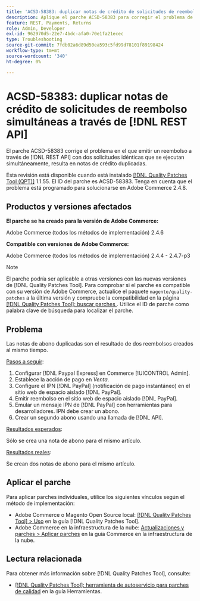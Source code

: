 ```yaml
---
title: 'ACSD-58383: duplicar notas de crédito de solicitudes de reembolso simultáneas a través de  [!DNL REST API]'
description: Aplique el parche ACSD-58383 para corregir el problema de Adobe Commerce donde al emitir un reembolso a través de  [!DNL REST API]  con dos solicitudes idénticas que se ejecutan simultáneamente, se crean notas de crédito duplicadas.
feature: REST, Payments, Returns
role: Admin, Developer
exl-id: 962970d5-22e7-4bdc-afa0-70e1fa21ecec
type: Troubleshooting
source-git-commit: 7fdb02a6d89d50ea593c5fd99d78101f89198424
workflow-type: tm+mt
source-wordcount: '340'
ht-degree: 0%

---
```


# ACSD-58383: duplicar notas de crédito de solicitudes de reembolso simultáneas a través de [!DNL REST API]

El parche ACSD-58383 corrige el problema en el que emitir un reembolso a través de [!DNL REST API] con dos solicitudes idénticas que se ejecutan simultáneamente, resulta en notas de crédito duplicadas.

Esta revisión está disponible cuando está instalado [[!DNL Quality Patches Tool (QPT)]](/help/tools/quality-patches-tool/quality-patches-tool-to-self-serve-quality-patches.md) 1.1.55. El ID del parche es ACSD-58383. Tenga en cuenta que el problema está programado para solucionarse en Adobe Commerce 2.4.8.

## Productos y versiones afectados

**El parche se ha creado para la versión de Adobe Commerce:**

Adobe Commerce (todos los métodos de implementación) 2.4.6

**Compatible con versiones de Adobe Commerce:**

Adobe Commerce (todos los métodos de implementación) 2.4.4 - 2.4.7-p3


>[!NOTE]
>
>El parche podría ser aplicable a otras versiones con las nuevas versiones de [!DNL Quality Patches Tool]. Para comprobar si el parche es compatible con su versión de Adobe Commerce, actualice el paquete `magento/quality-patches` a la última versión y compruebe la compatibilidad en la página [[!DNL Quality Patches Tool]: buscar parches ](https://experienceleague.adobe.com/tools/commerce-quality-patches/index.html). Utilice el ID de parche como palabra clave de búsqueda para localizar el parche.

## Problema

Las notas de abono duplicadas son el resultado de dos reembolsos creados al mismo tiempo.

<u>Pasos a seguir</u>:

1. Configurar [!DNL Paypal Express] en Commerce [!UICONTROL Admin].
1. Establece la acción de pago en *Venta*.
1. Configure el IPN [!DNL PayPal] (notificación de pago instantáneo) en el sitio web de espacio aislado [!DNL PayPal].
1. Emitir reembolso en el sitio web de espacio aislado [!DNL PayPal].
1. Emular un mensaje IPN de [!DNL PayPal] con herramientas para desarrolladores. IPN debe crear un abono.
1. Crear un segundo abono usando una llamada de [!DNL API].

<u>Resultados esperados</u>:

Sólo se crea una nota de abono para el mismo artículo.


<u>Resultados reales</u>:

Se crean dos notas de abono para el mismo artículo.

## Aplicar el parche

Para aplicar parches individuales, utilice los siguientes vínculos según el método de implementación:

* Adobe Commerce o Magento Open Source local: [[!DNL Quality Patches Tool] > Uso](/help/tools/quality-patches-tool/usage.md) en la guía [!DNL Quality Patches Tool].
* Adobe Commerce en la infraestructura de la nube: [Actualizaciones y parches > Aplicar parches](https://experienceleague.adobe.com/docs/commerce-cloud-service/user-guide/develop/upgrade/apply-patches.html) en la guía Commerce en la infraestructura de la nube.


## Lectura relacionada

Para obtener más información sobre [!DNL Quality Patches Tool], consulte:

* [[!DNL Quality Patches Tool]: herramienta de autoservicio para parches de calidad](/help/tools/quality-patches-tool/quality-patches-tool-to-self-serve-quality-patches.md) en la guía Herramientas.
